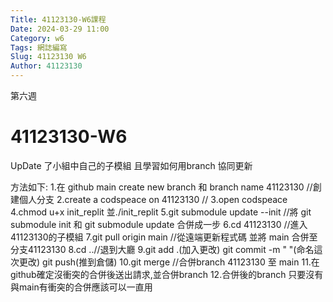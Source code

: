 ```yaml
---
Title: 41123130-W6課程 
Date: 2024-03-29 11:00
Category: w6
Tags: 網誌編寫
Slug: 41123130 W6
Author: 41123130
---
```


第六週

<!-- PELICAN_END_SUMMARY -->

# 41123130-W6
UpDate 了小組中自己的子模組 且學習如何用branch 協同更新

方法如下:
1.在 github main create new branch 和 branch name 41123130 //創建個人分支
2.create a codspeace on 41123130 //
3.open codspeace
4.chmod u+x init_replit 並./init_replit
5.git submodule update --init //將 git submodule init 和 git submodule update 合併成一步
6.cd 41123130 //進入41123130的子模組
7.git pull origin main //從遠端更新程式碼 並將 main 合併至分支41123130
8.cd ..//退到大廳
9.git add .(加入更改) git commit -m " "(命名這次更改) git push(推到倉儲)
10.git merge //合併branch 41123130 至 main
11.在github確定沒衝突的合併後送出請求,並合併branch
12.合併後的branch 只要沒有與main有衝突的合併應該可以一直用